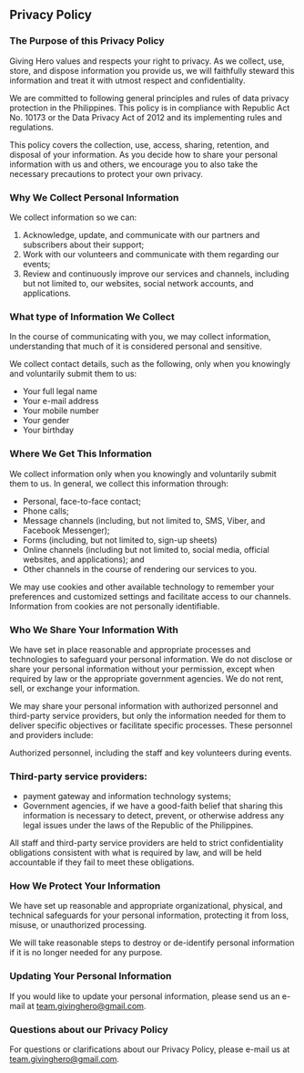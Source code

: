 ## Privacy Policy

### The Purpose of this Privacy Policy

Giving Hero values and respects your right to privacy. As we collect, use, store, and dispose information you provide us, we will faithfully steward this information and treat it with utmost respect and confidentiality.

We are committed to following general principles and rules of data privacy protection in the Philippines. This policy is in compliance with Republic Act No. 10173 or the Data Privacy Act of 2012 and its implementing rules and regulations.

This policy covers the collection, use, access, sharing, retention, and disposal of your information. As you decide how to share your personal information with us and others, we encourage you to also take the necessary precautions to protect your own privacy.



### Why We Collect Personal Information

We collect information so we can:

1. Acknowledge, update, and communicate with our partners and subscribers about their support;
2. Work with our volunteers and communicate with them regarding our events;
3. Review and continuously improve our services and channels, including but not limited to, our websites, social network accounts, and applications.


### What type of Information We Collect

In the course of communicating with you, we may collect information, understanding that much of it is considered personal and sensitive.

We collect contact details, such as the following, only when you knowingly and voluntarily submit them to us:

- Your full legal name
- Your e-mail address
- Your mobile number
- Your gender
- Your birthday

### Where We Get This Information

We collect information only when you knowingly and voluntarily submit them to us. In general, we collect this information through:

- Personal, face-to-face contact;
- Phone calls;
- Message channels (including, but not limited to, SMS, Viber, and Facebook Messenger);
- Forms (including, but not limited to, sign-up sheets)
- Online channels (including but not limited to, social media, official websites, and applications); and
- Other channels in the course of rendering our services to you.

We may use cookies and other available technology to remember your preferences and customized settings and facilitate access to our channels. Information from cookies are not personally identifiable.



### Who We Share Your Information With

We have set in place reasonable and appropriate processes and technologies to safeguard your personal information. We do not disclose or share your personal information without your permission, except when required by law or the appropriate government agencies. We do not rent, sell, or exchange your information.


We may share your personal information with authorized personnel and third-party service providers, but only the information needed for them to deliver specific objectives or facilitate specific processes. These personnel and providers include:

Authorized personnel, including the staff and key volunteers during events.

### Third-party service providers:

- payment gateway and information technology systems; 
- Government agencies, if we have a good-faith belief that sharing this information is necessary to detect, prevent, or otherwise address any legal issues under the laws of the Republic of the Philippines.

All staff and third-party service providers are held to strict confidentiality obligations consistent with what is required by law, and will be held accountable if they fail to meet these obligations.



### How We Protect Your Information

We have set up reasonable and appropriate organizational, physical, and technical safeguards for your personal information, protecting it from loss, misuse, or unauthorized processing.

We will take reasonable steps to destroy or de-identify personal information if it is no longer needed for any purpose.



### Updating Your Personal Information

If you would like to update your personal information, please send us an e-mail at [team.givinghero@gmail.com](givinghero@gmail.com).



### Questions about our Privacy Policy

For questions or clarifications about our Privacy Policy, please e-mail us at [team.givinghero@gmail.com](givinghero@gmail.com).
